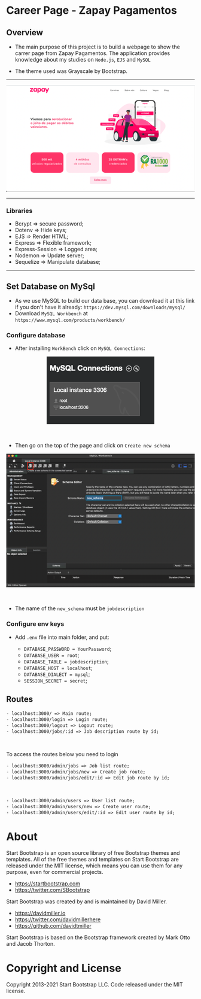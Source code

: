 # Career Page - Zapay Pagamentos

## Overview
- The main purpose of this project is to build a webpage to show the carrer page from Zapay Pagamentos. The application provides knowledge about my studies on `Node.js`, `EJS` and `MySQL` 

- The theme used was Grayscale by Bootstrap.
<hr>

<p align="center">
  <img  src="public/assets/src/img1.png">
</p>
<hr>


### Libraries
- Bcrypt => secure password;
- Dotenv => Hide keys;
- EJS => Render HTML;
- Express => Flexible framework;
- Express-Session => Logged area;
- Nodemon => Update server;
- Sequelize => Manipulate database;
<hr>

## Set Database on MySql

- As we use MySQL to build our data base, you can download it at this link if you don't have it already: 
`https://dev.mysql.com/downloads/mysql/ ` 
- Download `MySQL Workbench` at `https://www.mysql.com/products/workbench/`

### Configure database
- After installing `WorkBench` click on `MySQL Connections`:

<p align="center">
  <img  src="public/assets/src/img2.png">
</p> <br>

- Then go on the top of the page and click on `Create new schema`

<p align="center">
  <img  src="public/assets/src/img3.png">
</p> <br>

- The name of the `new_schema` must be `jobdescription`

### Configure env keys

- Add `.env` file into main folder, and put:

    - `DATABASE_PASSWORD = YourPassword`;
    - `DATABASE_USER = root`;
    - `DATABASE_TABLE = jobdescription`;
    - `DATABASE_HOST = localhost`;
    - `DATABASE_DIALECT = mysql`;
    - `SESSION_SECRET = secret`;


## Routes

    - localhost:3000/ => Main route;
    - localhost:3000/login => Login route;
    - localhost:3000/logout => Logout route;
    - localhost:3000/jobs/:id => Job description route by id;
<br>

  To access the routes below you need to login

    - localhost:3000/admin/jobs => Job list route;
    - localhost:3000/admin/jobs/new => Create job route;
    - localhost:3000/admin/jobs/edit/:id => Edit job route by id;
<br>

    - localhost:3000/admin/users => User list route;
    - localhost:3000/admin/users/new => Create user route;
    - localhost:3000/admin/users/edit/:id => Edit user route by id;


# About
Start Bootstrap is an open source library of free Bootstrap themes and templates. All of the free themes and templates on Start Bootstrap are released under the MIT license, which means you can use them for any purpose, even for commercial projects.

- https://startbootstrap.com
- https://twitter.com/SBootstrap

Start Bootstrap was created by and is maintained by David Miller.

- https://davidmiller.io
- https://twitter.com/davidmillerhere
- https://github.com/davidtmiller

Start Bootstrap is based on the Bootstrap framework created by Mark Otto and Jacob Thorton.

# Copyright and License
Copyright 2013-2021 Start Bootstrap LLC. Code released under the MIT license.